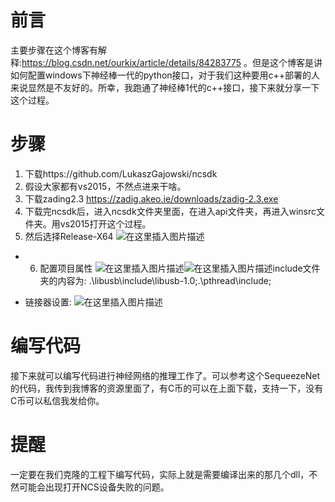 # 前言
主要步骤在这个博客有解释:https://blog.csdn.net/ourkix/article/details/84283775 。但是这个博客是讲如何配置windows下神经棒一代的python接口，对于我们这种要用c++部署的人来说显然是不友好的。所幸，我跑通了神经棒1代的c++接口，接下来就分享一下这个过程。
# 步骤
1. 下载https://github.com/LukaszGajowski/ncsdk
2. 假设大家都有vs2015，不然点进来干啥。
3. 下载zading2.3 https://zadig.akeo.ie/downloads/zadig-2.3.exe
4. 下载完ncsdk后，进入ncsdk文件夹里面，在进入api文件夹，再进入winsrc文件夹。用vs2015打开这个过程。
5. 然后选择Release-X64
![在这里插入图片描述](https://img-blog.csdnimg.cn/20190910104159759.png?x-oss-process=image/watermark,type_ZmFuZ3poZW5naGVpdGk,shadow_10,text_aHR0cHM6Ly9ibG9nLmNzZG4ubmV0L2p1c3Rfc29ydA==,size_16,color_FFFFFF,t_70)
- 6. 配置项目属性
![在这里插入图片描述](https://img-blog.csdnimg.cn/20190910104224949.png?x-oss-process=image/watermark,type_ZmFuZ3poZW5naGVpdGk,shadow_10,text_aHR0cHM6Ly9ibG9nLmNzZG4ubmV0L2p1c3Rfc29ydA==,size_16,color_FFFFFF,t_70)![在这里插入图片描述](https://img-blog.csdnimg.cn/20190910104242968.png?x-oss-process=image/watermark,type_ZmFuZ3poZW5naGVpdGk,shadow_10,text_aHR0cHM6Ly9ibG9nLmNzZG4ubmV0L2p1c3Rfc29ydA==,size_16,color_FFFFFF,t_70)include文件夹的内容为: .\libusb\include\libusb-1.0;.\pthread\include;

- 链接器设置:
![在这里插入图片描述](https://img-blog.csdnimg.cn/20190910104346804.png?x-oss-process=image/watermark,type_ZmFuZ3poZW5naGVpdGk,shadow_10,text_aHR0cHM6Ly9ibG9nLmNzZG4ubmV0L2p1c3Rfc29ydA==,size_16,color_FFFFFF,t_70)
# 编写代码
接下来就可以编写代码进行神经网络的推理工作了。可以参考这个SequeezeNet的代码，我传到我博客的资源里面了，有C币的可以在上面下载，支持一下，没有C币可以私信我发给你。

# 提醒
一定要在我们克隆的工程下编写代码，实际上就是需要编译出来的那几个dll，不然可能会出现打开NCS设备失败的问题。